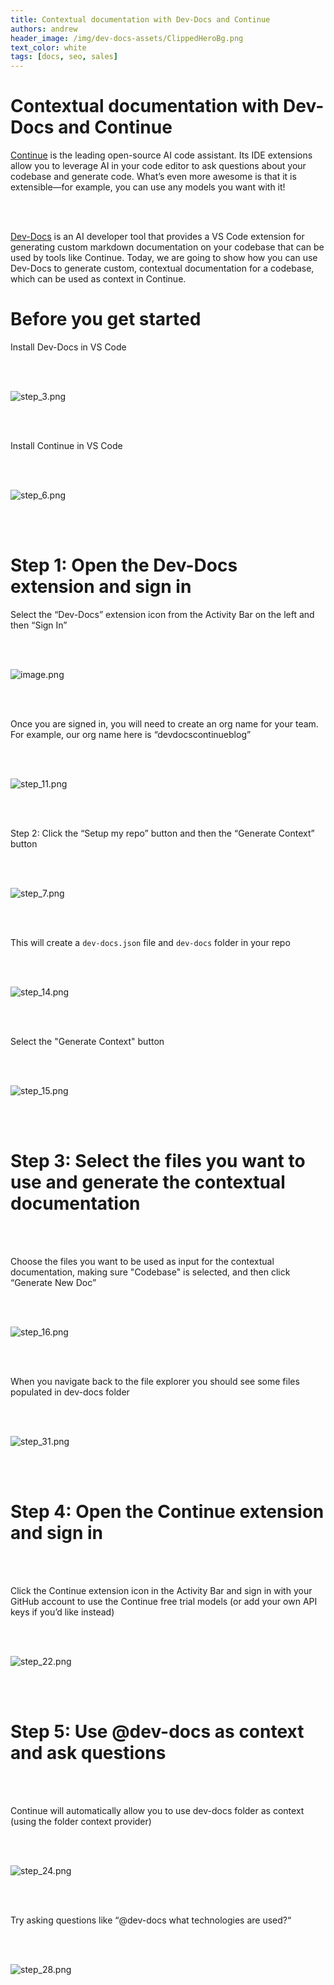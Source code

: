 ```yaml
---
title: Contextual documentation with Dev-Docs and Continue
authors: andrew
header_image: /img/dev-docs-assets/ClippedHeroBg.png
text_color: white
tags: [docs, seo, sales]
---
```


# **Contextual documentation with Dev-Docs and Continue**

[Continue](https://www.continue.dev/) is the leading open-source AI code assistant. Its IDE extensions allow you to leverage AI in your code editor to ask questions about your codebase and generate code. What’s even more awesome is that it is extensible—for example, you can use any models you want with it!

<br></br>

[Dev-Docs](https://www.docs.dev/) is an AI developer tool that provides a VS Code extension for generating custom markdown documentation on your codebase that can be used by tools like Continue. Today, we are going to show how you can use Dev-Docs to generate custom, contextual documentation for a codebase, which can be used as context in Continue.

# Before you get started

Install Dev-Docs in VS Code

<br></br>

![step_3.png](/img/use_dev-docs_with_continue/step_3.png)

<br></br>

Install Continue in VS Code

<br></br>

![step_6.png](/img/use_dev-docs_with_continue/step_6.png)

<br></br>

# **Step 1: Open the Dev-Docs extension and sign in**

Select the “Dev-Docs” extension icon from the Activity Bar on the left and then “Sign In”

<br></br>

![image.png](/img/use_dev-docs_with_continue/step_8.png)

<br></br>

Once you are signed in, you will need to create an org name for your team.  For example, our org name here is “devdocscontinueblog”

<br></br>

![step_11.png](/img/use_dev-docs_with_continue/step_11.png)

<br></br>

Step 2: Click the “Setup my repo” button and then the “Generate Context” button

<br></br>

![step_7.png](/img/use_dev-docs_with_continue/step_7.png)

<br></br>

This will create a `dev-docs.json` file and `dev-docs` folder in your repo

<br></br>

![step_14.png](/img/use_dev-docs_with_continue/step_14.png)

<br></br>

Select the "Generate Context" button

<br></br>

![step_15.png](/img/use_dev-docs_with_continue/step_15.png)

<br></br>

# **Step 3: Select the files you want to use and generate the contextual documentation[](https://www.docs.dev/docs/Internal-Docs/Use%20our%20Vs%20Code%20Extension%20with%20continue#step-4-select-files)**

<br></br>

Choose the files you want to be used as input for the contextual documentation, making sure "Codebase" is selected, and then click “Generate New Doc”

<br></br>

![step_16.png](/img/use_dev-docs_with_continue/step_16.png)

<br></br>

When you navigate back to the file explorer you should see some files populated in dev-docs folder

<br></br>

![step_31.png](/img/use_dev-docs_with_continue/step_31.png)

<br></br>

# **Step 4: Open the Continue extension and sign in**

<br></br>

Click the Continue extension icon in the Activity Bar and sign in with your GitHub account to use the Continue free trial models (or add your own API keys if you’d like instead)

<br></br>

![step_22.png](/img/use_dev-docs_with_continue/step_22.png)

<br></br>

# Step 5: Use @dev-docs as context and ask questions

<br></br>

Continue will automatically allow you to use dev-docs folder as context (using the folder context provider)

<br></br>

![step_24.png](/img/use_dev-docs_with_continue/step_24.png)

<br></br>

Try asking questions like “@dev-docs what technologies are used?“

<br></br>

![step_28.png](/img/use_dev-docs_with_continue/step_28.png)

<br></br>